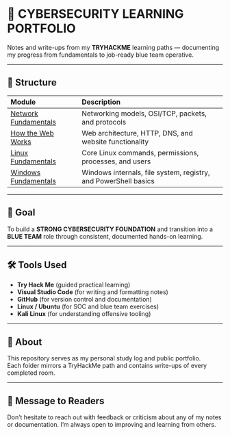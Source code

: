 # 🧠 CYBERSECURITY LEARNING PORTFOLIO
Notes and write-ups from my **TRYHACKME** learning paths — documenting my progress from fundamentals to job-ready blue team operative. 

---

## 📂 Structure

| Module | Description |
|:--|:--|
| [Network Fundamentals](Try-Hack-Me/Network-Fundamentals) | Networking models, OSI/TCP, packets, and protocols |
| [How the Web Works](Try-Hack-Me/How-the-Web-works) | Web architecture, HTTP, DNS, and website functionality |
| [Linux Fundamentals](Try-Hack-Me/Linux-Fundamentals) | Core Linux commands, permissions, processes, and users |
| [Windows Fundamentals](Try-Hack-Me/Windows-Fundamentals) | Windows internals, file system, registry, and PowerShell basics |

---

## 🎯 Goal
To build a **STRONG CYBERSECURITY FOUNDATION** and transition into a **BLUE TEAM** role through consistent, documented hands-on learning.

---

## 🛠️ Tools Used
- **Try Hack Me** (guided practical learning)
- **Visual Studio Code** (for writing and formatting notes)
- **GitHub** (for version control and documentation)
- **Linux / Ubuntu** (for SOC and blue team exercises)
- **Kali Linux** (for understanding offensive tooling)

---

## 💬 About
This repository serves as my personal study log and public portfolio.  
Each folder mirrors a TryHackMe path and contains write-ups of every completed room.

---

## 💬 Message to Readers
Don’t hesitate to reach out with feedback or criticism about any of my notes or documentation. I’m always open to improving and learning from others.
